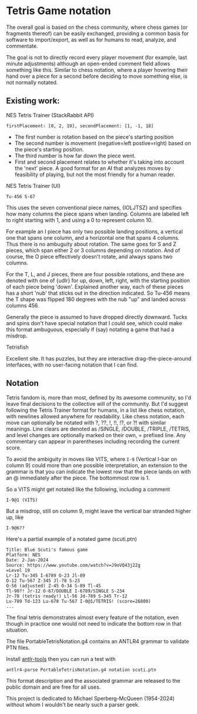 
# Tetris Game notation

The overall goal is based on the chess community, where chess games (or fragments thereof)
can be easily exchanged, providing a common basis for software to import/export, as well
as for humans to read, analyze, and commentate.

The goal is not to directly record every player movement (for example, last minute
adjustments) although an open-ended comment field allows something like this. Similar to
chess notation, where a player hovering their hand over a piece for a second before
deciding to move something else, is not normally notated.

## Existing work:

NES Tetris Trainer (StackRabbit API)

    firstPlacement: [0, 2, 19], secondPlacement: [1, -1, 18]
  
 - The first number is rotation based on the piece's starting position
 - The second number is movement (negative=left postive=right) based on the piece's starting position.
 - The third number is how far down the piece went.
 - First and second placement relates to whether it's taking into account the 'next' piece.
A good format for an AI that analyzes moves by feasibility of playing, but not the most friendly for a human reader.


NES Tetris Trainer (UI)

    Tu-456 S-67

This uses the seven conventional piece names, {IOLJTSZ} and specifies how many columns the
piece spans when landing. Columns are labeled left to right starting with 1, and using a 0
to represent column 10.

For example an I piece has only two possible landing positions, a vertical one that spans
one column, and a horizontal one that spans 4 columns. Thus there is no ambuguity about
rotation. The same goes for S and Z pieces, which span either 2 or 3 columns depending on
rotation. And of course, the O piece effectively doesn't rotate, and always spans two
columns.

For the T, L, and J pieces, there are four possible rotations, and these are denoted with
one of {udlr} for up, down, left, right, with the starting position of each piece being
'down'. Explained another way, each of these pieces has a short 'nub' that sticks out in
the direction indicated. So Tu-456 means the T shape was flipped 180 degrees with the nub
"up" and landed across columns 456.

Generally the piece is assumed to have dropped directly downward. Tucks and spins don't
have special notation that I could see, which could make this format ambuguous,
especially if (say) notating a game that had a misdrop.


Tetrisfish

Excellent site. It has puzzles, but they are interactive drag-the-piece-around interfaces,
with no user-facing notation that I can find.

## Notation

Tetris fandom is, more than most, defined by its awesome community, so I'd leave final
decisions to the collective will of the community. But I'd suggest following the Tetris
Trainer format for humans, in a list like chess notation, with newlines allowed anywhere
for readability. Like chess notation, each move can optionally be notated with ?, ??, !,
!!, !?, or ?! with similar meanings. Line clears are denoted as /SINGLE, /DOUBLE, /TRIPLE,
/TETRIS, and level changes are optionally marked on their own, = prefixed line. Any
commentary can appear in parentheses including recording the current score.

To avoid the ambiguity in moves like VITS, where `I-9` (Vertical I-bar on column 9) could
more than one possible interpretation, an extension to the grammar is that you can
indicate the lowest row that the piece lands on with an @ immediately after the piece.
The bottommost row is 1.

So a VITS might get notated like the following, including a comment

    I-9@1 (VITS)

But a misdrop, still on column 9, might leave the vertical bar stranded higher up, like

    I-9@6??

Here's a partial example of a notated game (scuti.ptn)

    Title: Blue Scuti's famous game
    Platform: NES
    Date: 2-Jan-2024
    Source: https://www.youtube.com/watch?v=J9oVQ43j22g
    =Level 19
    Lr-12 Tu-345 I-6789 O-23 Jl-89
    O-12 Tu-567 Z-345 Jl-78 S-23
    O-56 (adjusted) Z-45 O-34 S-89 Tl-45
    Tl-90?! Jr-12 O-67/DOUBLE I-6789/SINGLE S-234
    Jr-78 (tetris ready!) Ll-56 Jd-789 S-345 Tr-12
    Lu-789 Td-123 Lu-678 Tu-567 I-0@1/TETRIS! (score=26800)
    ...

The final tetris demonstrates almost every feature of the notation, even though in
practice one would not need to indicate the bottom row in that situation.

The file PortableTetrisNotation.g4 contains an ANTLR4 grammar to validate PTN files.

Install [antlr-tools](https://www.antlr.org/tools.html) then you can run a test with

    antlr4-parse PortableTetrisNotation.g4 notation scuti.ptn

This format description and the associated grammar are released to the public domain
and are free for all uses.

This project is dedicated to Michael Sperberg-McQueen (1954-2024) without whom I
wouldn't be nearly such a parser geek.
